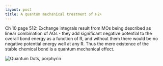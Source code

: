 ```yaml
---
layout: post
title: A quantum mechanical treatment of H2+
---
```


Ch 10 page 512: Exchange integrals result from MOs being described as linear combination of AOs - they add significant negative potential to the overall bond energy as a function of R, and without them there would be no negative potential energy well at any R. Thus the mere existence of the stable chemical bond is a quantum mechanical effect. 

![Quantum Dots, porphyrin](files/images/QuantumDots.png)